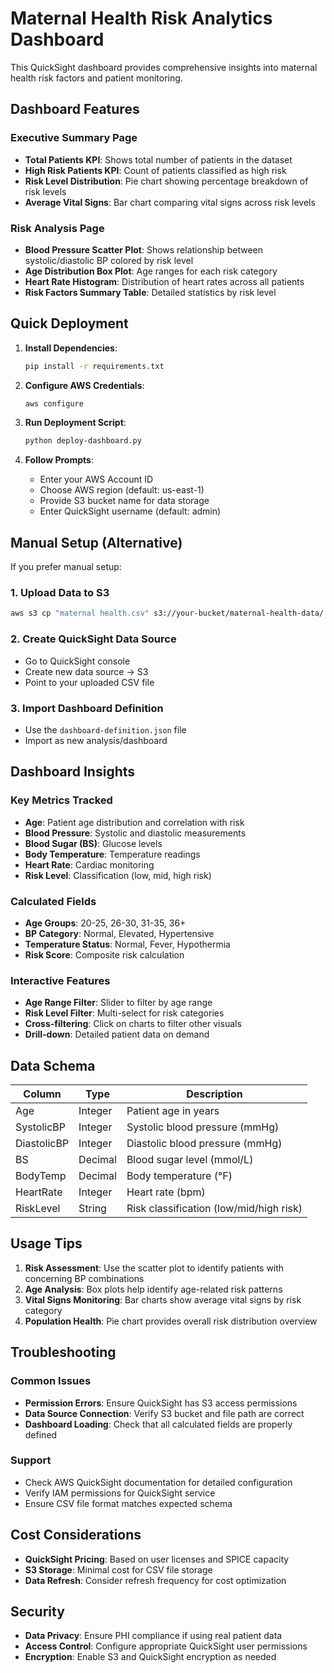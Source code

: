# Maternal Health Risk Analytics Dashboard

This QuickSight dashboard provides comprehensive insights into maternal health risk factors and patient monitoring.

## Dashboard Features

### Executive Summary Page
- **Total Patients KPI**: Shows total number of patients in the dataset
- **High Risk Patients KPI**: Count of patients classified as high risk
- **Risk Level Distribution**: Pie chart showing percentage breakdown of risk levels
- **Average Vital Signs**: Bar chart comparing vital signs across risk levels

### Risk Analysis Page
- **Blood Pressure Scatter Plot**: Shows relationship between systolic/diastolic BP colored by risk level
- **Age Distribution Box Plot**: Age ranges for each risk category
- **Heart Rate Histogram**: Distribution of heart rates across all patients
- **Risk Factors Summary Table**: Detailed statistics by risk level

## Quick Deployment

1. **Install Dependencies**:
   ```bash
   pip install -r requirements.txt
   ```

2. **Configure AWS Credentials**:
   ```bash
   aws configure
   ```

3. **Run Deployment Script**:
   ```bash
   python deploy-dashboard.py
   ```

4. **Follow Prompts**:
   - Enter your AWS Account ID
   - Choose AWS region (default: us-east-1)
   - Provide S3 bucket name for data storage
   - Enter QuickSight username (default: admin)

## Manual Setup (Alternative)

If you prefer manual setup:

### 1. Upload Data to S3
```bash
aws s3 cp "maternal health.csv" s3://your-bucket/maternal-health-data/
```

### 2. Create QuickSight Data Source
- Go to QuickSight console
- Create new data source → S3
- Point to your uploaded CSV file

### 3. Import Dashboard Definition
- Use the `dashboard-definition.json` file
- Import as new analysis/dashboard

## Dashboard Insights

### Key Metrics Tracked
- **Age**: Patient age distribution and correlation with risk
- **Blood Pressure**: Systolic and diastolic measurements
- **Blood Sugar (BS)**: Glucose levels
- **Body Temperature**: Temperature readings
- **Heart Rate**: Cardiac monitoring
- **Risk Level**: Classification (low, mid, high risk)

### Calculated Fields
- **Age Groups**: 20-25, 26-30, 31-35, 36+
- **BP Category**: Normal, Elevated, Hypertensive
- **Temperature Status**: Normal, Fever, Hypothermia
- **Risk Score**: Composite risk calculation

### Interactive Features
- **Age Range Filter**: Slider to filter by age range
- **Risk Level Filter**: Multi-select for risk categories
- **Cross-filtering**: Click on charts to filter other visuals
- **Drill-down**: Detailed patient data on demand

## Data Schema

| Column | Type | Description |
|--------|------|-------------|
| Age | Integer | Patient age in years |
| SystolicBP | Integer | Systolic blood pressure (mmHg) |
| DiastolicBP | Integer | Diastolic blood pressure (mmHg) |
| BS | Decimal | Blood sugar level (mmol/L) |
| BodyTemp | Decimal | Body temperature (°F) |
| HeartRate | Integer | Heart rate (bpm) |
| RiskLevel | String | Risk classification (low/mid/high risk) |

## Usage Tips

1. **Risk Assessment**: Use the scatter plot to identify patients with concerning BP combinations
2. **Age Analysis**: Box plots help identify age-related risk patterns
3. **Vital Signs Monitoring**: Bar charts show average vital signs by risk category
4. **Population Health**: Pie chart provides overall risk distribution overview

## Troubleshooting

### Common Issues
- **Permission Errors**: Ensure QuickSight has S3 access permissions
- **Data Source Connection**: Verify S3 bucket and file path are correct
- **Dashboard Loading**: Check that all calculated fields are properly defined

### Support
- Check AWS QuickSight documentation for detailed configuration
- Verify IAM permissions for QuickSight service
- Ensure CSV file format matches expected schema

## Cost Considerations

- **QuickSight Pricing**: Based on user licenses and SPICE capacity
- **S3 Storage**: Minimal cost for CSV file storage
- **Data Refresh**: Consider refresh frequency for cost optimization

## Security

- **Data Privacy**: Ensure PHI compliance if using real patient data
- **Access Control**: Configure appropriate QuickSight user permissions
- **Encryption**: Enable S3 and QuickSight encryption as needed